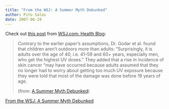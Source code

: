 ```yaml
---
title: "From the WSJ: A Summer Myth Debunked"
author: Pito Salas
date: 2007-06-29
---
```




Check out [this
post](<http://feeds.wsjonline.com/~r/wsj/health/feed/~3/128465127/>) from
[WSJ.com: Health Blog](<http://blogs.wsj.com/health>):

> Contrary to the earlier paper’s assumptions, Dr. Godar et al. found that
> children aren’t outdoors more than adults: “Surprisingly, it is adults over
> the age of 40, i.e. 41–59 and 60+ years, especially men, who get the highest
> UV doses.” They added that a rise in incidence of skin cancer “may have
> occurred because adults assumed that they no longer had to worry about
> getting too much UV exposure because they were told that most of the damage
> was done before 19 years of age.
>
> (from: [A Summer Myth
> Debunked](<http://feeds.wsjonline.com/~r/wsj/health/feed/~3/128465127/>))


[From the WSJ: A Summer Myth Debunked](None)
